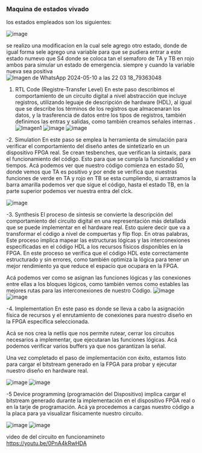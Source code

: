 ### Maquina de estados vivado 

los estados empleados son los siguientes:

![image](https://github.com/Gianluigi26/vivado_parcial2/assets/54091081/a6419ea2-cec5-4ebb-92c7-34d044d6b4c8)

 se realizo una modificacion en la cual sele agrego otro estado, donde de igual forma sele agrego una variable para que se pudiera entrar a este estado numevo que S4
 donde se coloca tan el semaforo de TA y TB en rojo ambos para simular un estado de emergencia. siempre y cuando la variable nueva sea positiva
 ![Imagen de WhatsApp 2024-05-10 a las 22 03 18_79363048](https://github.com/Gianluigi26/vivado_parcial2/assets/54091081/f88274d7-52a6-43fa-88c0-bb3b31195c23)




1.	RTL Code (Registre-Transfer Level)
En este paso describimos el comportamiento de un circuito digital a nivel abstracción que incluye registros, utilizando leguaje de descripción de hardware (HDL), al igual que se describe los términos de los registros que almacenaran los datos, y la trasferencia de datos entre los tipos de registros, también definimos las entras y salidas,  como también creamos señales internas .
![Imagen1](https://github.com/Gianluigi26/vivado_parcial2/assets/54091081/8d5e3bd4-4513-4770-9c8e-45f9c8daf38d)
![image](https://github.com/Gianluigi26/vivado_parcial2/assets/54091081/167c7aad-dcec-4823-beff-d9a269841032)
![image](https://github.com/Gianluigi26/vivado_parcial2/assets/54091081/b48f6777-c7d3-45c0-b4a7-18740f3434f7)


-2.	Simulation
En este paso se emplea la herramienta de simulación para verificar el comportamiento del diseño antes de sintetizarlo en un dispositivo FPGA real. Se crean tesbenches, que verifican la sintaxis, para el funcionamiento del código. Esto para que se cumpla la funcionalidad y en tiempos. Acá podemos ver que nuestro código comienza en estado S0, donde vemos que TA es positivo y por ende se verifica que nuestras funciones de verde en TA y rojo en TB se esta cumpliendo, si arrastramos la barra amarilla podemos ver que sigue el código, hasta el estado TB, en la parte superior podemos ver nuestra entra del clck. 

![image](https://github.com/Gianluigi26/vivado_parcial2/assets/54091081/09f1201b-82fd-4893-98e3-6d933da4a52b)

-3.	Synthesis
El proceso de síntesis se convierte la descripción del comportamiento del circuito digital en una representación más detallada que se puede implementar en el hardware real. Esto quiere decir que va a transformar el código a nivel de compuertas y flip flop. En otras palabras, Este proceso implica mapear las estructuras lógicas y las interconexiones especificadas en el código HDL a los recursos físicos disponibles en la FPGA. En este proceso se verifica que el código HDL este correctamente estructurado y sin errores, como también optimiza la lógica para tener un mejor rendimiento ya que reduce el espacio que ocupara en la FPGA.

Acá podemos ver como se asignan las funciones lógicas y las conexiones entre ellas a los bloques lógicos, como también vemos como estables las mejores rutas para las interconexiones de nuestro Código. 
![image](https://github.com/Gianluigi26/vivado_parcial2/assets/54091081/63c2a910-4165-4e31-bca0-58d544314b28)
![image](https://github.com/Gianluigi26/vivado_parcial2/assets/54091081/20891c3d-3e89-4629-b96b-e1d1f012bb09)

-4.	Implementation
En este paso es donde se lleva a cabo la asignación física de recursos y el enrutamiento de conexiones para nuestro diseño en la FPGA específica seleccionada. 

Acá se nos crea la netlis que nos permite rutear, cerrar los circuitos necesarios a  implementar, que ejecutaran las funciones lógicas.  Acá podemos verificar varios buffers ya que nos garantizan la señal.

Una vez completado el paso de implementación con éxito, estamos listo para cargar el bitstream generado en la FPGA para probar y ejecutar nuestro diseño en hardware real.

![image](https://github.com/Gianluigi26/vivado_parcial2/assets/54091081/70413e0b-9a25-4784-bf96-616e1a025f15)
![image](https://github.com/Gianluigi26/vivado_parcial2/assets/54091081/4923d90f-e06e-45bc-8321-8ea263e23d3f)

-5	Device programming (programación del Dispositivo) 
implica cargar el bitstream generado durante la implementación en el dispositivo FPGA real o en la tarje de programación. Acá ya procedemos a cargas nuestro código a la placa para ya visualizar físicamente nuestro circuito. 

![image](https://github.com/Gianluigi26/vivado_parcial2/assets/54091081/3cf85aa2-3658-4cf2-b409-873cd0982a4f)
![image](https://github.com/Gianluigi26/vivado_parcial2/assets/54091081/c4c43b35-7586-45bb-96eb-5564b7390036)


video de del circuito en funcionamineto  
https://youtu.be/0PnA4kRwHDA

